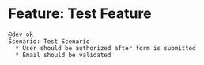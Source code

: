 # Feature: Test Feature

```feature
@dev_ok
Scenario: Test Scenario
  * User should be authorized after form is submitted
  * Email should be validated
```
